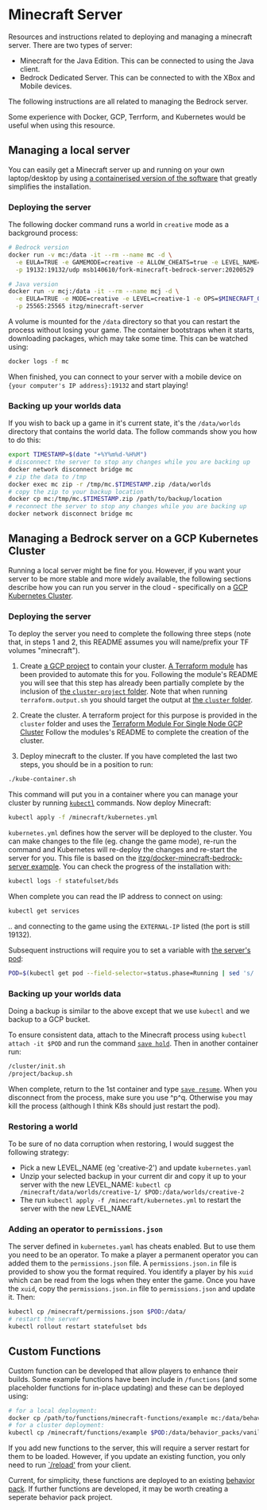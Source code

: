# Minecraft Server

Resources and instructions related to deploying and managing a minecraft server. There are two
types of server:

- Minecraft for the Java Edition. This can be connected to using the Java client.
- Bedrock Dedicated Server. This can be connected to with the XBox and Mobile devices.

The following instructions are all related to managing the Bedrock server.

Some experience with Docker, GCP, Terrform, and Kubernetes would be useful when using this
resource.

## Managing a local server

You can easily get a Minecraft server up and running on your own laptop/desktop by using
[a containerised version of the software](https://hub.docker.com/r/itzg/minecraft-bedrock-server)
that greatly simplifies the installation.

### Deploying the server

The following docker command runs a world in `creative` mode as a background process:

```sh
# Bedrock version
docker run -v mc:/data -it --rm --name mc -d \
  -e EULA=TRUE -e GAMEMODE=creative -e ALLOW_CHEATS=true -e LEVEL_NAME=creative-1 \
  -p 19132:19132/udp msb140610/fork-minecraft-bedrock-server:20200529

# Java version
docker run -v mcj:/data -it --rm --name mcj -d \
  -e EULA=TRUE -e MODE=creative -e LEVEL=creative-1 -e OPS=$MINECRAFT_OPS -e ENABLE_COMMAND_BLOCK=true \
  -p 25565:25565 itzg/minecraft-server
```

A volume is mounted for the `/data` directory so that you can restart the process without losing
your game. The container bootstraps when it starts, downloading packages, which may take some time.
This can be watched using:

```sh
docker logs -f mc
```

When finished, you can connect to your server with a mobile device on
`{your computer's IP address}:19132` and start playing!

### Backing up your worlds data

If you wish to back up a game in it's current state, it's the `/data/worlds` directory that
contains the world data. The follow commands show you how to do this:

```sh
export TIMESTAMP=$(date "+%Y%m%d-%H%M")
# disconnect the server to stop any changes while you are backing up
docker network disconnect bridge mc
# zip the data to /tmp
docker exec mc zip -r /tmp/mc.$TIMESTAMP.zip /data/worlds
# copy the zip to your backup location
docker cp mc:/tmp/mc.$TIMESTAMP.zip /path/to/backup/location
# reconnect the server to stop any changes while you are backing up
docker network disconnect bridge mc
```

## Managing a Bedrock server on a GCP Kubernetes Cluster

Running a local server might be fine for you. However,  if you want your server to be more stable
and more widely available, the following sections describe how you can run you server in the cloud -
specifically on a [GCP Kubernetes Cluster](https://cloud.google.com/kubernetes-engine).

### Deploying the server

To deploy the server you need to complete the following three steps (note that, in steps 1 and 2,
this README assumes you will name/prefix your TF volumes "minecraft").

1. Create [a GCP project](https://cloud.google.com/storage/docs/projects) to contain your cluster.
   [A Terraform module](https://github.com/msb/tf-gcp-project) has been provided to automate this 
   for you. Following the module's README you will see that this step has already been partially
   complete by the inclusion of 
   [the `cluster-project` folder](https://github.com/msb/minecraft/tree/master/cluster-project).
   Note that when running `terraform.output.sh` you should target the output at 
   [the `cluster` folder](https://github.com/msb/tf-gcp-project/tree/master/cluster).

2. Create the cluster. A terraform project for this purpose is provided in the `cluster` folder
   and uses the [Terraform Module For Single Node GCP Cluster](https://github.com/msb/tf-tiny-cluster)
   Follow the modules's README to complete the creation of the cluster.

3. Deploy minecraft to the cluster. If you have completed the last two steps, you should be in a
   position to run:

```sh
./kube-container.sh
```

This command will put you in a container where you can manage your cluster by running
[`kubectl`](https://kubernetes.io/docs/reference/kubectl/kubectl/) commands. Now deploy Minecraft:

```sh
kubectl apply -f /minecraft/kubernetes.yml
```

`kubernetes.yml` defines how the server will be deployed to the cluster. You can make changes to
the file (eg. change the game mode), re-run the command and Kubernetes will re-deploy the changes
and re-start the server for you. This file is based on the 
[itzg/docker-minecraft-bedrock-server example](https://github.com/itzg/docker-minecraft-bedrock-server/blob/master/examples/kubernetes.yml).
You can check the progress of the installation with:

```sh
kubectl logs -f statefulset/bds
```

When complete you can read the IP address to connect on using:

```sh
kubectl get services
```

.. and connecting to the game using the `EXTERNAL-IP` listed (the port is still 19132).

Subsequent instructions will require you to set a variable with 
[the server's pod](https://kubernetes.io/docs/concepts/workloads/pods/pod/):

```sh
POD=$(kubectl get pod --field-selector=status.phase=Running | sed 's/ .*//' | tail -1)
```

### Backing up your worlds data

Doing a backup is similar to the above except that we use `kubectl` and we backup to a GCP bucket.

To ensure consistent data, attach to
the Minecraft process using `kubectl attach -it $POD` and run the command 
[`save hold`](https://minecraft.gamepedia.com/Commands/save). Then in another container run:

```sh
/cluster/init.sh
/project/backup.sh
```

When complete, return to the 1st container and type 
[`save resume`](https://minecraft.gamepedia.com/Commands/save). When you disconnect from the
process, make sure you use ^p^q. Otherwise you may kill the process (although I think K8s should
just restart the pod).

### Restoring a world

To be sure of no data corruption when restoring, I would suggest the following strategy:

- Pick a new LEVEL_NAME (eg 'creative-2') and update `kubernetes.yaml`
- Unzip your selected backup in your current dir and copy it up to your server with the new 
  LEVEL_NAME: `kubectl cp /minecraft/data/worlds/creative-1/ $POD:/data/worlds/creative-2`
- The run `kubectl apply -f /minecraft/kubernetes.yml` to restart the server with the new
  LEVEL_NAME

### Adding an operator to `permissions.json`

The server defined in `kubernetes.yaml` has cheats enabled. But to use them you need to be an
operator. To make a player a permanent operator you can added them to the `permissions.json` file.
A `permissions.json.in` file is provided to show you the format required. You identify a player by 
his `xuid` which can be read from the logs when they enter the game. Once you have the `xuid`, copy
the `permissions.json.in` file to `permissions.json` and update it. Then:

```sh
kubectl cp /minecraft/permissions.json $POD:/data/
# restart the server
kubectl rollout restart statefulset bds
```

## Custom Functions

Custom function can be developed that allow players to enhance their builds. Some example functions
have been include in `/functions` (and some placeholder functions for in-place updating) and these
can be deployed using:

```sh
# for a local deployment:
docker cp /path/to/functions/minecraft-functions/example mc:/data/behavior_packs/vanilla/functions/
# for a cluster deployment:
kubectl cp /minecraft/functions/example $POD:/data/behavior_packs/vanilla/functions
```

If you add new functions to the server, this will require a server restart for them to be loaded.
However, if you update an existing function, you only need to run 
[`/reload'](https://minecraft.gamepedia.com/Commands/reload) from your client.

Current, for simplicity, these functions are deployed to an existing 
[behavior pack](https://minecraft.gamepedia.com/Tutorials/Creating_behavior_packs). If further
functions are developed, it may be worth creating a seperate behavior pack project.
